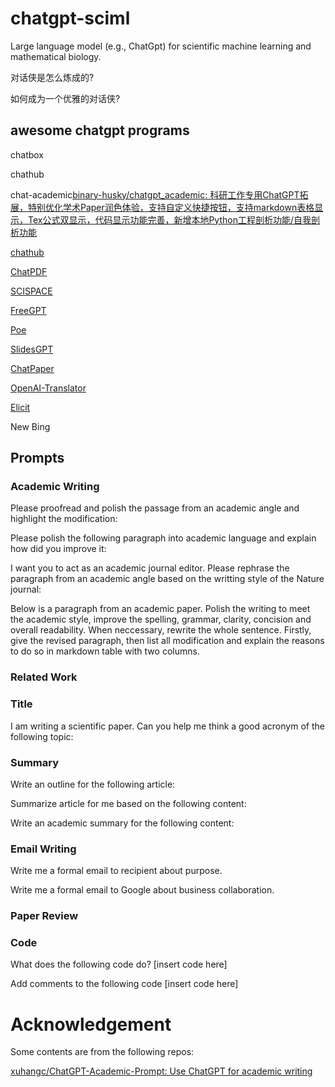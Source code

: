 # chatgpt-sciml

Large language model (e.g., ChatGpt) for scientific machine learning and mathematical biology.

对话侠是怎么炼成的? 

如何成为一个优雅的对话侠?

## awesome chatgpt programs

chatbox

chathub

chat-academic[binary-husky/chatgpt_academic: 科研工作专用ChatGPT拓展，特别优化学术Paper润色体验，支持自定义快捷按钮，支持markdown表格显示，Tex公式双显示，代码显示功能完善，新增本地Python工程剖析功能/自我剖析功能](https://github.com/binary-husky/chatgpt_academic)

[chathub](https://chathub.gg/)

[ChatPDF](https://www.chatpdf.com/)

[SCISPACE](https://typeset.io/)

[FreeGPT](https://freegpt.one/)

[Poe](https://poe.com/chatgpt)

[SlidesGPT](https://slidesgpt.com/)

[ChatPaper](https://github.com/kaixindelele/ChatPaper)

[OpenAI-Translator](https://github.com/yetone/openai-translator)

[Elicit](https://elicit.org/)

New Bing

## Prompts

### Academic Writing

Please proofread and polish the passage from an academic angle and highlight the modification:

Please polish the following paragraph into academic language and explain how did you improve it:

I want you to act as an academic journal editor. Please rephrase the paragraph from an academic angle based on the writting style of the Nature journal:

Below is a paragraph from an academic paper. Polish the writing to meet the academic style, improve the spelling, grammar, clarity, concision and overall readability. When neccessary, rewrite the whole sentence. Firstly, give the revised paragraph, then list all modification and explain the reasons to do so in markdown table with two columns.

### Related Work

### Title

I am writing a scientific paper. Can you help me think a good acronym of the following topic:

### Summary

Write an outline for the following article:

Summarize article for me based on the following content:

Write an academic summary for the following content:

### Email Writing

Write me a formal email to recipient about purpose.

Write me a formal email to Google about business collaboration.

### Paper Review

### Code

What does the following code do? [insert code here]

Add comments to the following code [insert code here]

# Acknowledgement

Some contents are from the following repos:

[xuhangc/ChatGPT-Academic-Prompt: Use ChatGPT for academic writing](https://github.com/xuhangc/ChatGPT-Academic-Prompt)
